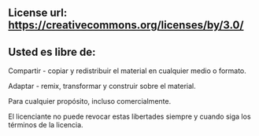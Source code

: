 ## License url: https://creativecommons.org/licenses/by/3.0/


## Usted es libre de:

Compartir - copiar y redistribuir el material en cualquier medio o formato.

Adaptar - remix, transformar y construir sobre el material.

Para cualquier propósito, incluso comercialmente.

El licenciante no puede revocar estas libertades siempre y cuando siga los términos de la licencia.
